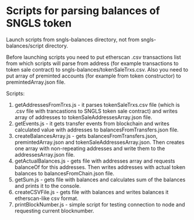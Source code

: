 # Scripts for parsing balances of SNGLS token

Launch scripts from sngls-balances directory, not from sngls-balances/script directory.

Before launching scripts you need to put etherscan .csv transactions list from which scripts will parse from address (for example transactions to token sale contract) to sngls-balances/tokenSaleTrxs.csv. Also you need to put array of preminted accounts (for example from token constructor) to premintedArray.json file.

Scripts:

1. getAddressesFromTrxs.js - it parses tokenSaleTrxs.csv file (which is .csv file with trancastions to SNGLS token sale contract) and writes array of addresses to tokenSaleAddressesArray.json file.
2. getEvents.js - it gets transfer events from blockchain and writes calculated value with addresses to balancesFromTransfers.json file.
3. createBalancesArray.js - gets balancesFromTransfers.json, premintedArray.json and tokenSaleAddressesArray.json. Then creates one array with non-repeating addresses and write them to the addressesArray.json file.
4. getActualBalances.js - gets file with addresses array and requests balanceOf for this addresses. Then writes addresses with actual token balances to balancesFromChain.json file.
5. getSum.js - gets file with balances and calculates sum of the balances and prints it to the console.
6. createCSVFile.js - gets file with balances and writes balances it etherscan-like csv format.
7. printBlockNumber.js - simple script for testing connection to node and requesting current blocknumber.
